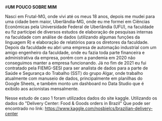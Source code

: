 #**UM POUCO SOBRE MIM**


Nasci em Frutal-MG, onde vivi até os meus 18 anos, depois me mudei para uma cidade bem maior, Uberlândia-MG, onde eu me formei em Ciências Econômicas pela Universidade Federal de Uberlândia (UFU), na faculdade eu fiz participei de diversos estudos de elaboração de pesquisas internas na faculdade com análise de dados (utilizando algumas funções da linguagem R) e elaboração de relatórios para os diretores da faculdade. Depois da faculdade eu abri uma empresa de automação industrial com um amigo engenheiro da faculdade, onde eu fazia toda parte financeira e administrativa da empresa, porém com a pandemia em 2020 não conseguimos manter a empresa funcionando.
Já no fim de 2021 eu fui contratado pela FIEMG-SESI para ser analista de dados para a parte de Saúde e Segurança do Trabalho (SST) do grupo Algar, onde trabalho atualmente com manuseio de dados, principalmente em planilhas do Google Sheets, e também monto um dashboard no Data Studio que é exibido aos acionistas mensalmente.





Nesse estudo de caso 1 foram utilizados dados do site kaggle. Utilizando os dados do "Delivery Center: Food & Goods orders in Brazil"
Que pode ser encontrado no link: https://www.kaggle.com/nosbielcs/brazilian-delivery-center
